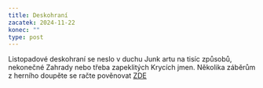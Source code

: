 ```yaml
---
title: Deskohraní
zacatek: 2024-11-22
konec: ""
type: post
---
```

L﻿istopadové deskohraní se neslo v duchu Junk artu na tisíc způsobů, nekonečné Zahrady nebo třeba zapeklitých Krycích jmen. Několika záběrům z herního doupěte se račte pověnovat [ZDE](https://eu.zonerama.com/vlci-keblany/1303470?secret=R29V8G02MMYv0gPl94klH1g49&count=22)